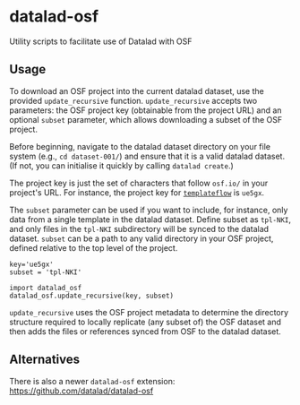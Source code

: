 # datalad-osf
Utility scripts to facilitate use of Datalad with OSF

## Usage

To download an OSF project into the current datalad dataset, use the provided `update_recursive` function. `update_recursive` accepts two parameters: the OSF project key (obtainable from the project URL) and an optional `subset` parameter, which allows downloading a subset of the OSF project.

Before beginning, navigate to the datalad dataset directory on your file system (e.g., `cd dataset-001/`) and ensure that it is a valid datalad dataset. (If not, you can initialise it quickly by calling `datalad create`.)

The project key is just the set of characters that follow `osf.io/` in your project's URL. For instance, the project key for [`templateflow`](https://osf.io/ue5gx/) is `ue5gx`.

The `subset` parameter can be used if you want to include, for instance, only data from a single template in the datalad dataset. Define subset as `tpl-NKI`, and only files in the `tpl-NKI` subdirectory will be synced to the datalad dataset. `subset` can be a path to any valid directory in your OSF project, defined relative to the top level of the project.
```
key='ue5gx'
subset = 'tpl-NKI'

import datalad_osf
datalad_osf.update_recursive(key, subset)
```
`update_recursive` uses the OSF project metadata to determine the directory structure required to locally replicate (any subset of) the OSF dataset and then adds the files or references synced from OSF to the datalad dataset.

## Alternatives

There is also a newer `datalad-osf` extension: https://github.com/datalad/datalad-osf
